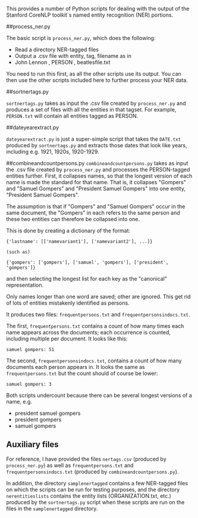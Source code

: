 This provides a number of Python scripts for dealing with the output of the Stanford CoreNLP toolkit`s named entity recognition (NER) portions.

##process_ner.py

The basic script is `process_ner.py`, which does the following:

* Read a directory  NER-tagged files
* Output a .csv file with entity, tag, filename as in
* John Lennon , PERSON , beatlesfile.txt

You need to run this first, as all the other scripts use its output. You can then use the other scripts included here to further process your NER data.

##sortnertags.py

`sortnertags.py` takes as input the .csv file created by `process_ner.py` and produces a set of files with all the entities in that tagset. For example, `PERSON.txt` will contain all entities tagged as PERSON.

##dateyearextract.py

`dateyearextract.py` is just a super-simple script that takes the `DATE.txt` produced by `sortnertags.py` and extracts those dates that look like years, including e.g. 1921, 1920s, 1920-1929.

##combineandcountpersons.py
`combineandcountpersons.py` takes as input the .csv file created by `process_ner.py` and processes the PERSON-tagged entities further. First, it collapses names, so that the longest version of each name is made the standard for that name. That is, it collapses "Gompers" and "Samuel Gompers" and "President Samuel Gompers" into one entity, "President Samuel Gompers".

The assumption is that if "Gompers" and "Samuel Gompers" occur in the same document, the "Gompers" in each refers to the same person and these two entities can therefore be collapsed into one.

This is done by creating a dictionary of the format:


```
{'lastname': [['namevariant1'], ['namevariant2'], ...]}

(such as)

{'gompers': ['gompers'], ['samuel', 'gompers'], ['president', 'gompers']}
```

and then selecting the longest list for each key as the "canonical" representation.

Only names longer than one word are saved; other are ignored. This get rid of lots of entities mistakenly identified as persons.

It produces two files: `frequentpersons.txt` and `frequentpersonsindocs.txt`. 

The first, `frequentpersons.txt` contains a count of how many times each name appears across the documents; each occurrence is counted, including multiple per document. It looks like this:

`samuel gompers: 51`

The second, `frequentpersonsindocs.txt`, contains a count of how many documents each person appears in.
It looks the same as `frequentpersons.txt` but the count should of course be lower:

`samuel gompers: 3`

Both scripts undercount because there can be several longest versions of a name, e.g. 

* president samuel gompers
* president gompers
* samuel gompers

## Auxiliary files

For reference, I have provided the files `nertags.csv` (produced by `process_ner.py`) as well as `frequentpersons.txt` and `frequentpersonsindocs.txt` (produced by `combineandcountpersons.py`).

In addition, the directory `samplenertagged` contains a few NER-tagged files on which the scripts can be run for testing purposes, and the directory  `nerentitieslists` contains the entity lists (ORGANIZATION.txt, etc.) produced by the `sortnertags.py` script when these scripts are run on the files in the `samplenertagged` directory.
